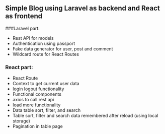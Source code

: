 ## Simple Blog using Laravel as backend and React as frontend 
###Laravel part:
- Rest API for models
- Authentication using passport
- Fake data generator for user, post and comment
- Wildcard route for React Routes

### React part:
- React Route
- Context to get current user data 
- login logout functionality  
- Functional components
- axios to call rest api
- load more functionality
- Data table sort, filter, and search
- Table sort, filter and search data remembered after reload (using local storage)
- Pagination in table page
